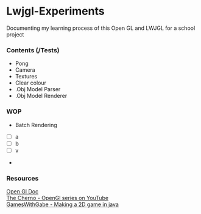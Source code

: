# Lwjgl-Experiments

Documenting my learning process of this Open GL and LWJGL for a school project

### Contents (/Tests)
- Pong
- Camera
- Textures
- Clear colour
- .Obj Model Parser
- .Obj Model Renderer

### WOP
- Batch Rendering
- [ ] a
- [ ] b
- [ ] v
- 

### Resources
[Open Gl Doc](https://`docs.gl) <br>
[The Cherno - OpenGl series on YouTube](https://www.youtube.com/watch?v=W3gAzLwfIP0&list=PLlrATfBNZ98foTJPJ_Ev03o2oq3-GGOS2) <br>
[GamesWithGabe - Making a 2D game in java](https://www.youtube.com/watch?v=VyKE7vz65rY&list=PLtrSb4XxIVbp8AKuEAlwNXDxr99e3woGE)
